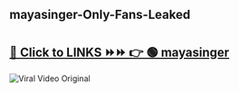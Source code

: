 
 ## mayasinger-Only-Fans-Leaked

# <h2><a href="https://clipsfans.com/mayasinger&ref=git">🔗 Click to LINKS ⏩⏩ 👉 🟢 mayasinger </a></h2>

<a href="https://clipsfans.com/mayasinger&ref=git" rel="nofollow" data-target="animated-image.originalLink"><img src="https://i.ibb.co.com/xMMVF88/686577567.gif" alt="Viral Video Original" style="max-width: 100%; display: inline-block;" data-target="animated-image.originalImage"></a>
